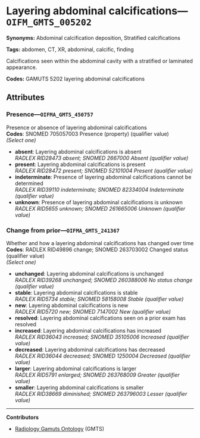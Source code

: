 # Layering abdominal calcifications—`OIFM_GMTS_005202`

**Synonyms:** Abdominal calcification deposition, Stratified calcifications

**Tags:** abdomen, CT, XR, abdominal, calcific, finding

Calcifications seen within the abdominal cavity with a stratified or laminated appearance.

**Codes:** GAMUTS 5202 layering abdominal calcifications

## Attributes

### Presence—`OIFMA_GMTS_450757`

Presence or absence of layering abdominal calcifications  
**Codes**: SNOMED 705057003 Presence (property) (qualifier value)  
*(Select one)*

- **absent**: Layering abdominal calcifications is absent  
_RADLEX RID28473 absent; SNOMED 2667000 Absent (qualifier value)_
- **present**: Layering abdominal calcifications is present  
_RADLEX RID28472 present; SNOMED 52101004 Present (qualifier value)_
- **indeterminate**: Presence of layering abdominal calcifications cannot be determined  
_RADLEX RID39110 indeterminate; SNOMED 82334004 Indeterminate (qualifier value)_
- **unknown**: Presence of layering abdominal calcifications is unknown  
_RADLEX RID5655 unknown; SNOMED 261665006 Unknown (qualifier value)_

### Change from prior—`OIFMA_GMTS_241367`

Whether and how a layering abdominal calcifications has changed over time  
**Codes**: RADLEX RID49896 change; SNOMED 263703002 Changed status (qualifier value)  
*(Select one)*

- **unchanged**: Layering abdominal calcifications is unchanged  
_RADLEX RID39268 unchanged; SNOMED 260388006 No status change (qualifier value)_
- **stable**: Layering abdominal calcifications is stable  
_RADLEX RID5734 stable; SNOMED 58158008 Stable (qualifier value)_
- **new**: Layering abdominal calcifications is new  
_RADLEX RID5720 new; SNOMED 7147002 New (qualifier value)_
- **resolved**: Layering abdominal calcifications seen on a prior exam has resolved  
- **increased**: Layering abdominal calcifications has increased  
_RADLEX RID36043 increased; SNOMED 35105006 Increased (qualifier value)_
- **decreased**: Layering abdominal calcifications has decreased  
_RADLEX RID36044 decreased; SNOMED 1250004 Decreased (qualifier value)_
- **larger**: Layering abdominal calcifications is larger  
_RADLEX RID5791 enlarged; SNOMED 263768009 Greater (qualifier value)_
- **smaller**: Layering abdominal calcifications is smaller  
_RADLEX RID38669 diminished; SNOMED 263796003 Lesser (qualifier value)_

---

**Contributors**

- [Radiology Gamuts Ontology](https://gamuts.net/) (GMTS)